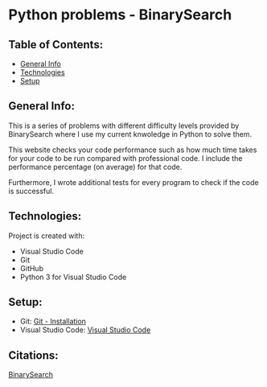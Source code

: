 # Python problems - BinarySearch

## Table of Contents:

* [General Info](#general-info)
* [Technologies](#techonologies)
* [Setup](#setup)

## General Info:

This is a series of problems with different difficulty levels provided by BinarySearch where I use my current knwoledge in Python to solve them. 

This website checks your code performance such as how much time takes for your code to be run compared with professional code. I include the performance percentage (on average) for that code. 

Furthermore, I wrote additional tests for every program to check if the code is successful.

## Technologies:

Project is created with:
* Visual Studio Code
* Git
* GitHub
* Python 3 for Visual Studio Code

## Setup:

* Git: [Git - Installation](https://git-scm.com/book/en/v2/Getting-Started-Installing-Git)
* Visual Studio Code: [Visual Studio Code](https://code.visualstudio.com)

## Citations:

[BinarySearch](https://binarysearch.com)

